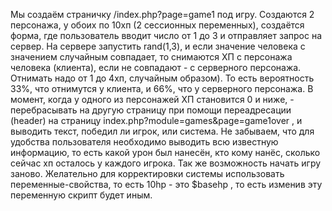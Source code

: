 Мы создаём страничку /index.php?page=game1 под игру. Создаются 2 персонажа,
у обоих по 10хп (2 сессионных переменных), создаётся форма, где пользователь
вводит число от 1 до 3 и отправляет запрос на сервер. На сервере запустить
rand(1,3), и если значение человека с значением случайным совпадает, то снимаются
ХП с персонажа человека (клиента), если не совпадают - с серверного персонажа.
Отнимать надо от 1 до 4хп, случайным образом). То есть вероятность 33%, что
отнимутся у клиента, и 66%, что у серверного персонажа. В момент, когда у одного
из персонажей ХП становится 0 и ниже, - перебрасывать на другую страницу при помощи
переадресации (header) на страницу index.php?module=games&page=game1over , и выводить
текст, победил ли игрок, или система. Не забываем, что для удобства пользователя
необходимо выводить всю известную информацию, то есть какой урон был нанесён, кто
кому нанёс, сколько сейчас хп осталось у каждого игрока. Так же возможность начать
игру заново. Желательно для корректировки системы использовать переменные-свойства,
то есть 10hp - это $basehp , то есть изменив эту переменную скрипт будет иным.